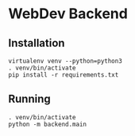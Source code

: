 # WebDev Backend

## Installation

```
virtualenv venv --python=python3
. venv/bin/activate
pip install -r requirements.txt
```

## Running

```
. venv/bin/activate
python -m backend.main
```
